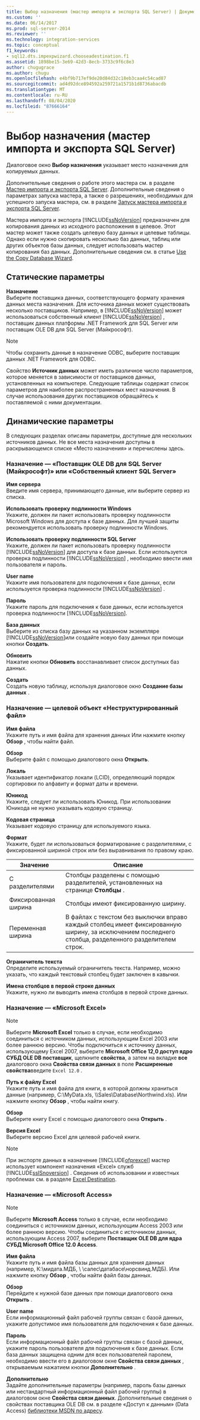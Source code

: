 ```yaml
---
title: Выбор назначения (мастер импорта и экспорта SQL Server) | Документы Майкрософт
ms.custom: ''
ms.date: 06/14/2017
ms.prod: sql-server-2014
ms.reviewer: ''
ms.technology: integration-services
ms.topic: conceptual
f1_keywords:
- sql12.dts.impexpwizard.chooseadestination.f1
ms.assetid: 1898be15-3e69-42d3-8ecb-3733c9f6c8e3
author: chugugrace
ms.author: chugu
ms.openlocfilehash: e4bf9b717ef9de20d84d32c18eb3caa4c54cad87
ms.sourcegitcommit: ad4d92dce894592a259721a1571b1d8736abacdb
ms.translationtype: MT
ms.contentlocale: ru-RU
ms.lasthandoff: 08/04/2020
ms.locfileid: "87666164"
---
```

# <a name="choose-a-destination-sql-server-import-and-export-wizard"></a>Выбор назначения (мастер импорта и экспорта SQL Server)
  Диалоговое окно **Выбор назначения** указывает место назначения для копируемых данных.  
  
 Дополнительные сведения о работе этого мастера см. в разделе [Мастер импорта и экспорта SQL Server](import-and-export-data-with-the-sql-server-import-and-export-wizard.md). Дополнительные сведения о параметрах запуска мастера, а также о разрешениях, необходимых для успешного запуска мастера, см. в разделе [Запуск мастера импорта и экспорта SQL Server](start-the-sql-server-import-and-export-wizard.md).  
  
 Мастера импорта и экспорта [!INCLUDE[ssNoVersion](../../includes/ssnoversion-md.md)] предназначен для копирования данных из исходного расположения в целевое. Этот мастер может также создать целевую базу данных и целевые таблицы. Однако если нужно скопировать несколько баз данных, таблиц или других объектов базы данных, следует использовать мастер копирования баз данных. Дополнительные сведения см. в статье [Use the Copy Database Wizard](../../relational-databases/databases/use-the-copy-database-wizard.md).  
  
## <a name="static-options"></a>Статические параметры  
 **Назначение**  
 Выберите поставщика данных, соответствующего формату хранения данных места назначения. Для источника данных может существовать несколько поставщиков. Например, в [!INCLUDE[ssNoVersion](../../includes/ssnoversion-md.md)] может использоваться собственный клиент [!INCLUDE[ssNoVersion](../../includes/ssnoversion-md.md)] , поставщик данных платформы .NET Framework для SQL Server или поставщик OLE DB для SQL Server (Майкрософт).  
  
> [!NOTE]  
>  Чтобы сохранить данные в назначение ODBC, выберите поставщик данных .NET Framework для ODBC.  
  
 Свойство **Источник данных** может иметь различное число параметров, которое меняется в зависимости от поставщиков данных, установленных на компьютере. Следующие таблицы содержат список параметров для наиболее распространенных мест назначения. В случае использования других поставщиков обращайтесь к поставляемой с ними документации.  
  
## <a name="dynamic-options"></a>Динамические параметры  
 В следующих разделах описаны параметры, доступные для нескольких источников данных. Не все места назначения доступны в раскрывающемся списке «Место назначения» и перечислены здесь.  
  
### <a name="destination--sql-server-native-client-or-microsoft-ole-db-provider-for-sql-server"></a>Назначение — «Поставщик OLE DB для SQL Server (Майкрософт)» или «Собственный клиент SQL Server»  
 **Имя сервера**  
 Введите имя сервера, принимающего данные, или выберите сервер из списка.  
  
 **Использовать проверку подлинности Windows**  
 Укажите, должен ли пакет использовать проверку подлинности Microsoft Windows для доступа к базе данных. Для лучшей защиты рекомендуется использовать проверку подлинности Windows.  
  
 **Использовать проверку подлинности SQL Server**  
 Укажите, должен ли пакет использовать проверку подлинности [!INCLUDE[ssNoVersion](../../includes/ssnoversion-md.md)] для доступа к базе данных. Если используется проверка подлинности [!INCLUDE[ssNoVersion](../../includes/ssnoversion-md.md)] , необходимо ввести имя пользователя и пароль.  
  
 **User name**  
 Укажите имя пользователя для подключения к базе данных, если используется проверка подлинности [!INCLUDE[ssNoVersion](../../includes/ssnoversion-md.md)] .  
  
 **Пароль**  
 Укажите пароль для подключения к базе данных, если используется проверка подлинности [!INCLUDE[ssNoVersion](../../includes/ssnoversion-md.md)].  
  
 **База данных**  
 Выберите из списка базу данных на указанном экземпляре [!INCLUDE[ssNoVersion](../../includes/ssnoversion-md.md)]или создайте новую базу данных при помощи кнопки **Создать**.  
  
 **Обновить**  
 Нажатие кнопки **Обновить** восстанавливает список доступных баз данных.  
  
 **Создать**  
 Создать новую таблицу, используя диалоговое окно **Создание базы данных** .  
  
### <a name="destination--flat-file-destination"></a>Назначение — целевой объект «Неструктурированный файл»  
 **Имя файла**  
 Укажите путь и имя файла для хранения данных Или нажмите кнопку **Обзор** , чтобы найти файл.  
  
 **Обзор**  
 Выберите файл с помощью диалогового окна **Открыть**.  
  
 **Локаль**  
 Указывает идентификатор локали (LCID), определяющий порядок сортировки по алфавиту и формат даты и времени.  
  
 **Юникод**  
 Укажите, следует ли использовать Юникод. При использовании Юникода не нужно указывать кодовую страницу.  
  
 **Кодовая страница**  
 Указывает кодовую страницу для используемого языка.  
  
 **Формат**  
 Укажите, будет ли использоваться форматирование с разделителями, с фиксированной шириной строк или без выравнивания по правому краю.  
  
|Значение|Описание|  
|-----------|-----------------|  
|С разделителями|Столбцы разделены с помощью разделителей, установленных на странице **Столбцы** .|  
|Фиксированная ширина|Столбцы имеют фиксированную ширину.|  
|Переменная ширина|В файлах с текстом без выключки вправо каждый столбец имеет фиксированную ширину, за исключением последнего столбца, разделенного разделителем строк.|  
  
 **Ограничитель текста**  
 Определите используемый ограничитель текста. Например, можно указать, что каждый текстовый столбец будет заключен в кавычки.  
  
 **Имена столбцов в первой строке данных**  
 Укажите, нужно ли выводить имена столбцов в первой строке данных.  
  
### <a name="destination--microsoft-excel"></a>Назначение — «Microsoft Excel»  
  
> [!NOTE]  
>  Выберите **Microsoft Excel** только в случае, если необходимо соединиться с источником данных, использующим Excel 2003 или более раннюю версию. Чтобы подключиться к источнику данных, использующему Excel 2007, выберите **Microsoft Office 12,0 доступ ядро СУБД OLE DB поставщик**, щелкните **свойства**, а затем на вкладке **все** диалогового окна **Свойства связи данных** в поле **Расширенные свойства**введите `Excel 12.0` .  
  
 **Путь к файлу Excel**  
 Укажите путь и имя файла для книги, в которой должны храниться данные (например, C:\MyData.xls, \\\Sales\Database\Northwind.xls). Или нажмите кнопку **Обзор** , чтобы найти книгу.  
  
 **Обзор**  
 Выберите книгу Excel с помощью диалогового окна **Открыть** .  
  
 **Версия Excel**  
 Выберите версию Excel для целевой рабочей книги.  
  
> [!NOTE]  
>  При экспорте данных в назначение [!INCLUDE[ofprexcel](../../includes/ofprexcel-md.md)] мастер использует компонент назначения «Excel» служб [!INCLUDE[ssISnoversion](../../includes/ssisnoversion-md.md)] . Сведения об использовании и известных проблемах см. в разделе [Excel Destination](../data-flow/excel-destination.md).  
  
### <a name="destination--microsoft-access"></a>Назначение — «Microsoft Access»  
  
> [!NOTE]  
>  Выберите **Microsoft Access** только в случае, если необходимо соединиться с источником данных, использующим Access 2003 или более раннюю версию. Чтобы соединиться с источником данных, использующим Access 2007, выберите **Поставщик OLE DB для ядра СУБД Microsoft Office 12.0 Access**.  
  
 **Имя файла**  
 Укажите путь и имя файла базы данных для хранения данных (например, К:\мидата.МДБ, \\ \салес\датабасе\норсвинд.МДБ). Или нажмите кнопку **Обзор** , чтобы найти файл базы данных.  
  
 **Обзор**  
 Перейдите к нужной базе данных при помощи диалогового окна **Открыть** .  
  
 **User name**  
 Если информационный файл рабочей группы связан с базой данных, укажите допустимое имя пользователя для подключения к базе данных.  
  
 **Пароль**  
 Если информационный файл рабочей группы связан с базой данных, укажите пароль пользователя для подключения к базе данных. Если база данных защищена одним для всех пользователей паролем, необходимо ввести его в диалоговом окне **Свойства связи данных** , открываемым нажатием кнопки **Дополнительно** .  
  
 **Дополнительно**  
 Задайте дополнительные параметры (например, пароль базы данных или нестандартный информационный файл рабочей группы) в диалоговом окне **Свойства связи данных**. Дополнительные сведения о свойствах поставщика OLE DB см. в разделе «Доступ к данным» (Data Access) [библиотеки MSDN по адресу](https://go.microsoft.com/fwlink/?linkid=62553).  
  
  
